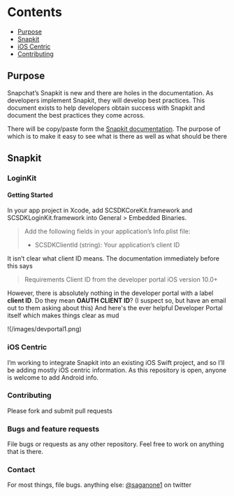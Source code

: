 # Contents
- [Purpose](#purpose)
- [Snapkit](#snapkit)
- [iOS Centric](#ioscentric)
- [Contributing](#contributing)

## Purpose
Snapchat’s Snapkit is new and there are holes in the documentation. As developers implement Snapkit, they will develop best practices. This document exists to help developers obtain success with Snapkit and document the best practices they come across.

There will be copy/paste form the [Snapkit documentation](https://docs.snapchat.com/docs/). The purpose of which is to make it easy to see what is there as well as what should be there

## Snapkit
### LoginKit
#### Getting Started

In your app project in Xcode, add SCSDKCoreKit.framework and SCSDKLoginKit.framework into General > Embedded Binaries.

>Add the following fields in your application’s Info.plist file:
>- SCSDKClientId (string): Your application’s client ID

It isn’t clear what client ID means. The documentation immediately before this says

>Requirements
>Client ID from the developer portal
>iOS version 10.0+

However, there is absolutely nothing in the developer portal with a label **client ID**. Do they mean **OAUTH CLIENT ID**? (I suspect so, but have an email out to them asking about this)
And here's the ever helpful Developer Portal itself which makes things clear as mud

!(/images/devportal1.png)


### iOS Centric
I’m working to integrate Snapkit into an existing iOS Swift project, and so I’ll be adding mostly iOS centric information. As this repository is open, anyone is welcome to add Android info.

### Contributing
Please fork and submit pull requests

### Bugs and feature requests
File bugs or requests as any other repository. Feel free to work on anything that is there.

### Contact
For most things, file bugs. anything else:
[@saganone1](http://twitter.com/saganone1) on twitter
